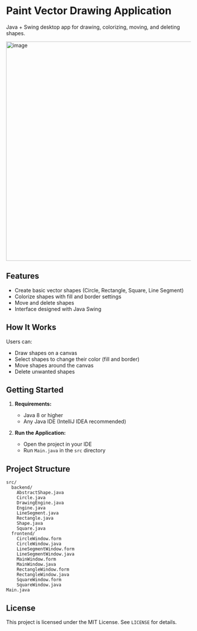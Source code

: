 # Paint Vector Drawing Application

Java + Swing desktop app for drawing, colorizing, moving, and deleting shapes.

<img width="1059" height="599" alt="image" src="https://github.com/user-attachments/assets/c24b46be-3d0d-4537-bf1d-4cc58a17f1ba" />

## Features

- Create basic vector shapes (Circle, Rectangle, Square, Line Segment)
- Colorize shapes with fill and border settings
- Move and delete shapes
- Interface designed with Java Swing

## How It Works

Users can:

- Draw shapes on a canvas
- Select shapes to change their color (fill and border)
- Move shapes around the canvas
- Delete unwanted shapes

## Getting Started

1. **Requirements:**

   - Java 8 or higher
   - Any Java IDE (IntelliJ IDEA recommended)

2. **Run the Application:**
   - Open the project in your IDE
   - Run `Main.java` in the `src` directory

## Project Structure

```
src/
  backend/
    AbstractShape.java
    Circle.java
    DrawingEngine.java
    Engine.java
    LineSegment.java
    Rectangle.java
    Shape.java
    Square.java
  frontend/
    CircleWindow.form
    CircleWindow.java
    LineSegmentWindow.form
    LineSegmentWindow.java
    MainWindow.form
    MainWindow.java
    RectangleWindow.form
    RectangleWindow.java
    SquareWindow.form
    SquareWindow.java
Main.java
```



## License

This project is licensed under the MIT License. See `LICENSE` for details.
